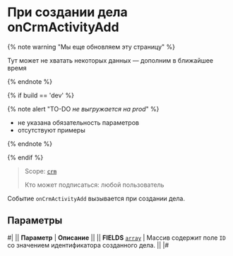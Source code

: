 # При создании дела onCrmActivityAdd

{% note warning "Мы еще обновляем эту страницу" %}

Тут может не хватать некоторых данных — дополним в ближайшее время

{% endnote %}

{% if build == 'dev' %}

{% note alert "TO-DO _не выгружается на prod_" %}

- не указана обязательность параметров
- отсутствуют примеры

{% endnote %}

{% endif %}

> Scope: [`crm`](../../../../scopes/permissions.md)
>
> Кто может подписаться: любой пользователь

Событие `onCrmActivityAdd` вызывается при создании дела.

## Параметры

#|
|| **Параметр** | **Описание** ||
|| **FIELDS**
[`array`](../../../../data-types.md) | Массив содержит поле `ID` со значением идентификатора созданного дела. ||
|#